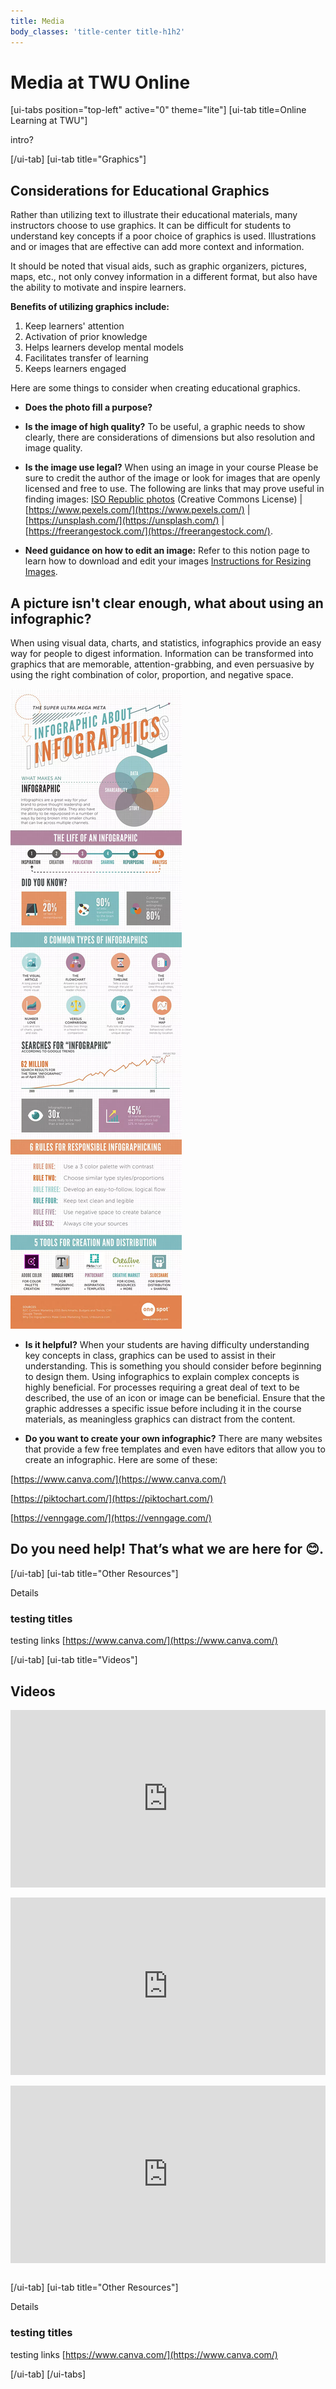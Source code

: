 ```yaml
---
title: Media
body_classes: 'title-center title-h1h2'
---
```


# Media at TWU Online

[ui-tabs position="top-left" active="0" theme="lite"]
[ui-tab title=Online Learning at TWU"]

intro?

[/ui-tab]
[ui-tab title="Graphics"]


## Considerations for Educational Graphics

Rather than utilizing text to illustrate their educational materials, many instructors choose to use graphics. It can be difficult for students to understand key concepts if a poor choice of graphics is used. Illustrations and or images that are effective can add more context and information.

It should be noted that visual aids, such as graphic organizers, pictures, maps, etc., not only convey information in a different format, but also have the ability to motivate and inspire learners.

**Benefits of utilizing graphics include:**

1. Keep learners' attention
2. Activation of prior knowledge
3. Helps learners develop mental models
4. Facilitates transfer of learning
5. Keeps learners engaged

Here are some things to consider when creating educational graphics.

- **Does the photo fill a purpose?**
- **Is the image of high quality?** To be useful, a graphic needs to show clearly, there are considerations of dimensions but also resolution and image quality.
- **Is the image use legal?**  When using an image in your course  Please be sure to credit the author of the image or look for images that are openly licensed and free to use.  The following are links that may prove useful in finding images:
	[ISO Republic photos](http://isorepublic.com/) (Creative Commons License) | [https://www.pexels.com/](https://www.pexels.com/) | [https://unsplash.com/](https://unsplash.com/) | [https://freerangestock.com/](https://freerangestock.com/).

- **Need guidance on how to edit an image:** Refer to this notion page to learn how to download and edit your images [Instructions for Resizing Images](https://www.notion.so/Instructions-for-Resizing-Images-3077fae9f3374d49bfe39a1d7b79ceed).


## A picture isn't clear enough, what about using an infographic?
When using visual data, charts, and statistics, infographics provide an easy way for people to digest information. Information can be transformed into graphics that are memorable, attention-grabbing, and even persuasive by using the right combination of color, proportion, and negative space.

![infographic](infographic.png "infographic")

- **Is it helpful?** When your students are having difficulty understanding key concepts in class, graphics can be used to assist in their understanding. This is something you should consider before beginning to design them. Using infographics to explain complex concepts is highly beneficial. For processes requiring a great deal of text to be described, the use of an icon or image can be beneficial. Ensure that the graphic addresses a specific issue before including it in the course materials, as meaningless graphics can distract from the content.

- **Do you want to create your own infographic?** There are many websites that provide a few free templates and even have editors that allow you to create an infographic. Here are some of these:

[https://www.canva.com/](https://www.canva.com/)

[https://piktochart.com/](https://piktochart.com/)

[https://venngage.com/](https://venngage.com/)


## Do you need help! That’s what we are here for 😊.


[/ui-tab]
[ui-tab title="Other Resources"]

Details

### testing titles

testing links
[https://www.canva.com/](https://www.canva.com/)


[/ui-tab]
[ui-tab title="Videos"]

## Videos

<div style="padding:56.25% 0 0 0;position:relative;"><iframe src="https://player.vimeo.com/video/702950788?h=801b22cb5e&amp;badge=0&amp;autopause=0&amp;player_id=0&amp;app_id=58479" frameborder="0" allow="autoplay; fullscreen; picture-in-picture" allowfullscreen style="position:absolute;top:0;left:0;width:100%;height:100%;" title="Communication Technologies"></iframe></div><script src="https://player.vimeo.com/api/player.js"></script>

<br>

<div style="padding:56.25% 0 0 0;position:relative;"><iframe src="https://player.vimeo.com/video/702949944?h=d46428e2c1&amp;badge=0&amp;autopause=0&amp;player_id=0&amp;app_id=58479" frameborder="0" allow="autoplay; fullscreen; picture-in-picture" allowfullscreen style="position:absolute;top:0;left:0;width:100%;height:100%;" title="Persistent Spiritual Questions"></iframe></div><script src="https://player.vimeo.com/api/player.js"></script>

<br>

<div style="padding:56.25% 0 0 0;position:relative;"><iframe src="https://player.vimeo.com/video/702949118?h=c242a28cb5&amp;badge=0&amp;autopause=0&amp;player_id=0&amp;app_id=58479" frameborder="0" allow="autoplay; fullscreen; picture-in-picture" allowfullscreen style="position:absolute;top:0;left:0;width:100%;height:100%;" title="Nursing Training - Sabina Lift"></iframe></div><script src="https://player.vimeo.com/api/player.js"></script>

<br>

[/ui-tab]
[ui-tab title="Other Resources"]

Details

### testing titles

testing links
[https://www.canva.com/](https://www.canva.com/)


[/ui-tab]
[/ui-tabs]
